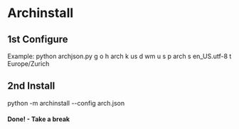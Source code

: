 # Archinstall
## 1st Configure
Example:
python archjson.py g o h arch k us d wm u s p arch s en_US.utf-8 t Europe/Zurich
## 2nd Install
python -m archinstall --config arch.json
#### Done! - Take a break
